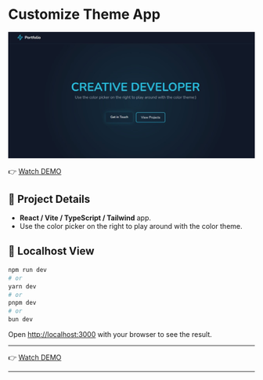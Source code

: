 # Customize Theme App

![Preview](prev.jpg "Preview")

👉 [Watch DEMO](https://color-picker-customize-theme.vercel.app/)

## 📁 Project Details

- **React / Vite / TypeScript / Tailwind** app.
- Use the color picker on the right to play around with the color theme.

## 🌈 Localhost View

```bash
npm run dev
# or
yarn dev
# or
pnpm dev
# or
bun dev
```

Open [http://localhost:3000](http://localhost:3000) with your browser to see the result.

---

👉 [Watch DEMO](https://color-picker-customize-theme.vercel.app/)

---
